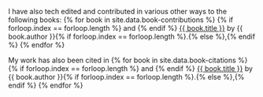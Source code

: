 <p>I have also tech edited and contributed in various other ways to the following books: 
	{% for book in site.data.book-contributions %}
		{% if forloop.index == forloop.length %}
			and
		{% endif %}
		<a href="{{ book.url }}">{{ book.title }}</a> by
		{{ book.author }}{% if forloop.index == forloop.length %}.{% else %},{% endif %}
	{% endfor %}
</p>

<p>My work has also been cited in
	{% for book in site.data.book-citations %}
		{% if forloop.index == forloop.length %}
			and
		{% endif %}
		<a href="{{ book.url }}">{{ book.title }}</a> by
		{{ book.author }}{% if forloop.index == forloop.length %}.{% else %},{% endif %}
	{% endfor %}
</p>
